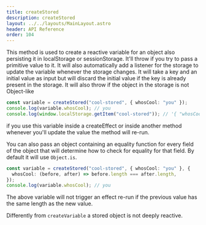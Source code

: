 ```yaml
---
title: createStored
description: createStored
layout: ../../layouts/MainLayout.astro
header: API Reference
order: 104
---
```



This method is used to create a reactive variable for an object also persisting
it in localStorage or sessionStorage. It'll throw if you try to pass a primitive
value to it. It will also automatically add a listener for the storage to update
the variable whenever the storage changes. It will take a key and an initial
value as input but will discard the initial value if the key is already present
in the storage. It will also throw if the object in the storage is not
Object-like

```typescript
const variable = createStored("cool-stored", { whosCool: "you" });
console.log(variable.whosCool); // you
console.log(window.localStorage.getItem("cool-stored")); // '{ "whosCool": "you" }'
```

if you use this variable inside a createEffect or inside another method whenever
you'll update the value the method will re-run.

You can also pass an object containing an equality function for every field of
the object that will determine how to check for equality for that field. By
default it will use `Object.is`.

```typescript
const variable = createStored("cool-stored", { whosCool: "you" }, {
  whosCool: (before, after) => before.length === after.length,
});
console.log(variable.whosCool); // you
```

The above variable will not trigger an effect re-run if the previous value has
the same length as the new value.

Differently from `createVariable` a stored object is not deeply reactive.


